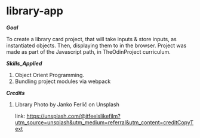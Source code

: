 # library-app

**_Goal_**

To create a library card project, that will take inputs & store inputs, as instantiated objects. Then,
displaying them to in the browser. Project was made as part of the Javascript path, in TheOdinProject curriculum.

**_Skills_Applied_**

1. Object Orient Programming.
2. Bundling project modules via webpack

**_Credits_**

1. Library Photo by Janko Ferlič on Unsplash

    link: https://unsplash.com/@itfeelslikefilm?utm_source=unsplash&utm_medium=referral&utm_content=creditCopyText
